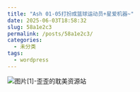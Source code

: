 ```yaml
---
title: "Ash 01-05打扮成篮球运动员+星爱机器~"
date: 2025-06-03T18:58:32
slug: 58a1e2c3
permalink: /posts/58a1e2c3/
categories:
  - 未分类
tags:
  - wordpress
---
```


![图片[1]-歪歪的耽美资源站](/images/wp/58a1e2c3-c282bf75.jpg)
